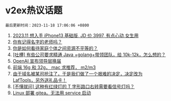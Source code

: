 # v2ex热议话题

`最后更新时间：2023-11-18 17:06:06 +0800`

1. [2023.11 想入手 iPhone13 基础版, JD 价 3997, 有点心动,女生用](https://www.v2ex.com/t/992986)
1. [你有记得名字的老师吗？](https://www.v2ex.com/t/992897)
1. [你是如何看待家庭个体之间资源不平等的？](https://www.v2ex.com/t/992972)
1. [[吐槽] 有些公司要求精通 Java +golang+带领团队，给 10k-12k，怎么想的？](https://www.v2ex.com/t/992979)
1. [OpenAI 宣布领导层换届](https://www.v2ex.com/t/992983)
1. [前端 16g 和 32g， mac 求推荐， m2/m3](https://www.v2ex.com/t/992956)
1. [由于域名被某司抢注了，于是我们做了一个艰难的决定，决定改为 LafTools，另外送礼品卡！](https://www.v2ex.com/t/993044)
1. [[不懂就问] 这种有红绿灯的 T 字形路口右转需要看信号灯吗？](https://www.v2ex.com/t/992933)
1. [Linux 部署 gitea。无法用 service 启动](https://www.v2ex.com/t/992990)

